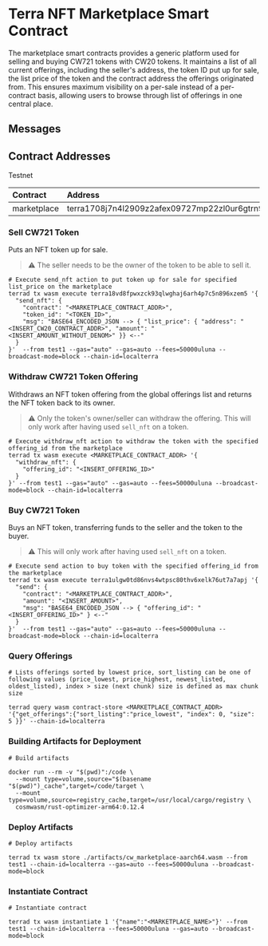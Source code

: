 # Terra NFT Marketplace Smart Contract

The marketplace smart contracts provides a generic platform used for selling and buying CW721 tokens with CW20 tokens. It maintains a list of all current offerings, including the seller's address, the token ID put up for sale, the list price of the token and the contract address the offerings originated from. This ensures maximum visibility on a per-sale instead of a per-contract basis, allowing users to browse through list of offerings in one central place.

## Messages

## Contract Addresses

Testnet

| Contract        | Address                                       |
|:----------------|:----------------------------------------------|
| marketplace     | terra1708j7n4l2909z2afex09727mp22zl0ur6gtrn9  |

### Sell CW721 Token

Puts an NFT token up for sale.

> :warning: The seller needs to be the owner of the token to be able to sell it.

```shell
# Execute send_nft action to put token up for sale for specified list_price on the marketplace
terrad tx wasm execute terra18vd8fpwxzck93qlwghaj6arh4p7c5n896xzem5 '{
  "send_nft": {
    "contract": "<MARKETPLACE_CONTRACT_ADDR>",
    "token_id": "<TOKEN_ID>",
    "msg": "BASE64_ENCODED_JSON --> { "list_price": { "address": "<INSERT_CW20_CONTRACT_ADDR>", "amount": "<INSERT_AMOUNT_WITHOUT_DENOM>" }} <--"
  }
}'  --from test1 --gas="auto" --gas=auto --fees=50000uluna --broadcast-mode=block --chain-id=localterra
```

### Withdraw CW721 Token Offering

Withdraws an NFT token offering from the global offerings list and returns the NFT token back to its owner.

> :warning: Only the token's owner/seller can withdraw the offering. This will only work after having used `sell_nft` on a token.

```shell
# Execute withdraw_nft action to withdraw the token with the specified offering_id from the marketplace
terrad tx wasm execute <MARKETPLACE_CONTRACT_ADDR> '{
  "withdraw_nft": {
    "offering_id": "<INSERT_OFFERING_ID>"
  }
}' --from test1 --gas="auto" --gas=auto --fees=50000uluna --broadcast-mode=block --chain-id=localterra
```

### Buy CW721 Token

Buys an NFT token, transferring funds to the seller and the token to the buyer.

> :warning: This will only work after having used `sell_nft` on a token.

```shell
# Execute send action to buy token with the specified offering_id from the marketplace
terrad tx wasm execute terra1ulgw0td86nvs4wtpsc80thv6xelk76ut7a7apj '{
  "send": {
    "contract": "<MARKETPLACE_CONTRACT_ADDR>",
    "amount": "<INSERT_AMOUNT>",
    "msg": "BASE64_ENCODED_JSON --> { "offering_id": "<INSERT_OFFERING_ID>" } <--"
  }
}'  --from test1 --gas="auto" --gas=auto --fees=50000uluna --broadcast-mode=block --chain-id=localterra
```

### Query Offerings

```shell
# Lists offerings sorted by lowest price, sort_listing can be one of following values (price_lowest, price_highest, newest_listed, oldest_listed), index > size (next chunk) size is defined as max chunk size

terrad query wasm contract-store <MARKETPLACE_CONTRACT_ADDR> '{"get_offerings":{"sort_listing":"price_lowest", "index": 0, "size": 5 }}' --chain-id=localterra
```

###

### Building Artifacts for Deployment

```shell
# Build artifacts

docker run --rm -v "$(pwd)":/code \
  --mount type=volume,source="$(basename "$(pwd)")_cache",target=/code/target \
  --mount type=volume,source=registry_cache,target=/usr/local/cargo/registry \
  cosmwasm/rust-optimizer-arm64:0.12.4
```

### Deploy Artifacts

```shell
# Deploy artifacts

terrad tx wasm store ./artifacts/cw_marketplace-aarch64.wasm --from test1 --chain-id=localterra --gas=auto --fees=50000uluna --broadcast-mode=block
```

### Instantiate Contract
```shell
# Instantiate contract

terrad tx wasm instantiate 1 '{"name":"<MARKETPLACE_NAME>"}' --from test1 --chain-id=localterra --fees=50000uluna --gas=auto --broadcast-mode=block
```